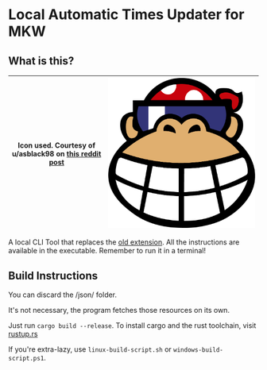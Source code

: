 # Local Automatic Times Updater for MKW

## What is this?
| Icon used. Courtesy of u/asblack98 on [this reddit post](https://www.reddit.com/r/MarioKartWii/comments/s41kw9/funky_kong_stadium_logo_remade/) | [![Logo](https://raw.githubusercontent.com/FallBackITA27/Local-Automatic-Times-Updater-for-MKW/main/img/LOCMKWUPD.ico)](https://github.com/FallBackITA27/Auto-Updater-MKL-MKWPP) |
|-|-|

A local CLI Tool that replaces the [old extension](https://github.com/FallBackITA27/Auto-Updater-MKL-MKWPP).
All the instructions are available in the executable. Remember to run it in a terminal!

## Build Instructions
You can discard the /json/ folder.

It's not necessary, the program fetches those resources on its own.

Just run `cargo build --release`. To install cargo and the rust toolchain, visit [rustup.rs](https://rustup.rs/)

If you're extra-lazy, use `linux-build-script.sh` or `windows-build-script.ps1`.